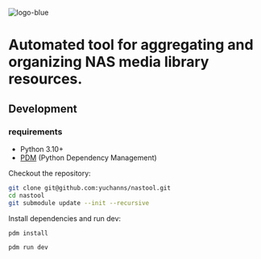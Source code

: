 ![logo-blue](https://user-images.githubusercontent.com/51039935/197520391-f35db354-6071-4c12-86ea-fc450f04bc85.png)
# Automated tool for aggregating and organizing NAS media library resources.

## Development

### requirements

- Python 3.10+
- [PDM](https://pdm.fming.dev/latest/) (Python Dependency Management)

Checkout the repository:

```bash
git clone git@github.com:yuchanns/nastool.git
cd nastool
git submodule update --init --recursive
```

Install dependencies and run dev:
```bash
pdm install

pdm run dev
```

